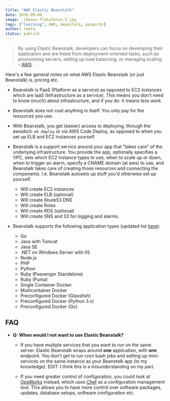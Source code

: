 ```yaml
---
title: "AWS Elastic Beanstalk"
date: 2016-09-06
image: ./beans-flatulence_5.jpg
tags: ["learning", AWS, beanstalk, opsworks]
author: tomfa
status: publish
---
```


> By using Elastic Beanstalk, developers can focus on developing their application and are freed from deployment-oriented tasks, such as provisioning servers, setting up load balancing, or managing scaling. – [AWS](https://aws.amazon.com/elasticbeanstalk/faqs/). 

Here's a few general notes on what AWS Elastic Beanstalk (or just Beanstalk) is, pricing etc.

*   Beanstalk is PaaS (Platform as a service) as opposed to EC2 instances which are IaaS (Infrastructure as a service). This means you don't need to know (much) about infrastructure, and if you do: it means less work.

*   Beanstalk does not cost anything in itself. You only pay for the resources you use.

*   With Beanstalk, you get (easier) access to deploying, through the awsebcli: `eb deploy` or via AWS Code Deploy, as opposed to when you set up ELB and EC2 instances yourself.

*   Beanstalk is a support service around your app that "takes care" of the underlying infrastructure. You provide the app, optionally specifies a VPC, sets which EC2 instance types to use, when to scale up or down, when to trigger an alarm, specify a CNAME domain (at aws) to use, and Beanstalk takes care of creating those resources and connecting the components. I.e. Beanstalk autosets up stuff you'd otherwise set up yourself.
    *   Will create EC2 instances
    *   Will create ELB (optional)
    *   Will create Route53 DNS
    *   Will create Roles
    *   Will create RDS (optional)
    *   Will create SNS and S3 for logging and alarms.
*   Beanstalk supports the following application types (updated list [here](https://docs.aws.amazon.com/elasticbeanstalk/latest/dg/concepts.platforms.html)):
    *   Go
    *   Java with Tomcat
    *   Java SE
    *   .NET on Windows Server with IIS
    *   Node.js
    *   PHP
    *   Python
    *   Ruby (Passenger Standalone)
    *   Ruby (Puma)
    *   Single Container Docker
    *   Multicontainer Docker
    *   Preconfigured Docker (Glassfish)
    *   Preconfigured Docker (Python 3.x)
    *   Preconfigured Docker (Go)

FAQ
---

*   **Q: When would I not want to use Elastic Beanstalk?**

    *   If you have multiple services that you want to run on the same server. Elastic Beanstalk wraps around **one** application, with **one** endpoint. You don't get to run cron bash jobs and setting up mini-services on the same instance as your Beanstalk app (to my knowledge). EDIT: I think this is a misunderstanding on my part.

    *   If you need greater control of configuration, you could look at [OpsWorks](https://aws.amazon.com/opsworks/) instead, which uses [Chef](https://www.chef.io/chef/) as a configuration management tool. This allows you to have more control over software packages, updates, database setups, software configuration etc.
